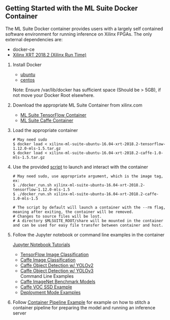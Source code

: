 ## Getting Started with the ML Suite Docker Container
The ML Suite Docker container provides users with a largely self contained software environment for running inference on Xilinx FPGAs.
The only external dependencies are:  
- docker-ce
- [Xilinx XRT 2018.2 (Xilinx Run Time)](xrt.md)

1. Install Docker 
   
   - [ubuntu](https://docs.docker.com/install/linux/docker-ce/ubuntu/#install-docker-ce)  
   - [centos](https://docs.docker.com/install/linux/docker-ce/centos/#install-docker-ce)
     
   Note: Ensure /var/lib/docker has sufficient space (Should be > 5GB), if not move your Docker Root elsewhere.  
   
2. Download the appropriate ML Suite Container from xilinx.com
     - [ML Suite TensorFlow Container](https://www.xilinx.com/member/forms/download/eula-xef.html?filename=xilinx-ml-suite-ubuntu-16.04-xrt-2018.2-tensorflow-1.12.0-mls-1.5.tar.gz)
   - [ML Suite Caffe Container](https://www.xilinx.com/member/forms/download/eula-xef.html?filename=xilinx-ml-suite-ubuntu-16.04-xrt-2018.2-caffe-1.0-mls-1.5.tar.gz)

   
3. Load the appropriate container
   ```
   # May need sudo
   $ docker load < xilinx-ml-suite-ubuntu-16.04-xrt-2018.2-tensorflow-1.12.0-mls-1.5.tar.gz
   $ docker load < xilinx-ml-suite-ubuntu-16.04-xrt-2018.2-caffe-1.0-mls-1.5.tar.gz
   ```
   
4. Use the provided [script](../docker_run.sh) to launch and interact with the container
   ```
   # May need sudo, use appropriate argument, which is the image tag, ex:
   $ ./docker_run.sh xilinx-ml-suite-ubuntu-16.04-xrt-2018.2-tensorflow-1.12.0-mls-1.5
   $ ./docker_run.sh xilinx-ml-suite-ubuntu-16.04-xrt-2018.2-caffe-1.0-mls-1.5
   
   # The script by default will launch a container with the --rm flag, meaning after exiting, the container will be removed. 
   # Changes to source files will be lost.
   # A directory $MLSUITE_ROOT/share will be mounted in the container and can be used for easy file transfer between container and host.
   
   ```
  
5. Follow the Jupyter notebook or command line examples in the container

   [Jupyter Notebook Tutorials](../notebooks/README.md)
   - [TensorFlow Image Classification](../notebooks/image_classification_tensorflow.ipynb)
   - [Caffe Image Classification](../notebooks/image_classification_caffe.ipynb)
   - [Caffe Object Detection w/ YOLOv2](../notebooks/object_detection_yolov2.ipynb)  
   - [Caffe Object Detection w/ YOLOv3](../notebooks/object_detection_yolov3.ipynb)  
   Command Line Examples
   - [Caffe ImageNet Benchmark Models](../examples/caffe/README.md)
   - [Caffe VOC SSD Example](../examples/caffe/ssd-detect/README.md)
   - [Deployment Mode Examples](../examples/deployment_modes/README.md) 

6. Follow [Container Pipeline Example](container_pipeline.md) for example on how to stitch a container pipeline for preparing the model and running an inference server   
